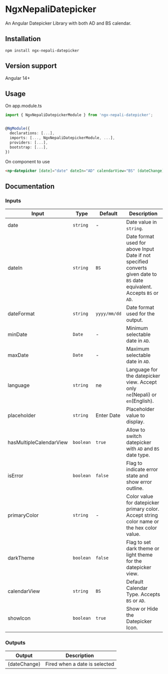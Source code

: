 # NgxNepaliDatepicker
An Angular Datepicker Library with both AD and BS calendar.

## Installation

```script
npm install ngx-nepali-datepicker
```
## Version support

Angular 14+

## Usage

On app.module.ts

```Typescript
import { NgxNepaliDatepickerModule } from 'ngx-nepali-datepicker';


@NgModule({
  declarations: [...],
  imports: [..., NgxNepaliDatepickerModule, ...],
  providers: [...],
  bootstrap: [...],
})
```

On component to use

```html
<np-datepicker [date]="date" dateIn="AD" calendarView="BS" (dateChange)="onDateChange($event)"> </np-datepicker>
```

## Documentation

### Inputs

| Input  | Type | Default | Description |
| ------------- | ------------- | ------------- | ------------- |
| date  | `string`| -| Date value in `string`.|
| dateIn  | `string`| `BS`| Date format used for above Input Date if not specified converts given date to `BS` date equivalent. Accepts `BS` or `AD`.|
| dateFormat  | `string`| `yyyy/mm/dd`| Date format used for the output.|
| minDate  | `Date`| -| Minimum selectable date in `AD`.|
| maxDate  | `Date`| -| Maximum selectable date in `AD`.|
| language  | `string`| ne| Language for the datepicker view. Accept only `ne`(Nepali) or `en`(English).|
| placeholder  | `string`| Enter Date| Placeholder value to display.|
| hasMultipleCalendarView  | `boolean`| `true`| Allow to switch datepicker with `AD` and `BS` date type.|
| isError  | `boolean`| `false`| Flag to indicate error state and show error outline.|
| primaryColor  | `string`| -| Color value for datepicker primary color. Accept string color name or the hex color value.|
| darkTheme  | `boolean`| `false`| Flag to set dark theme or light theme for the datepicker view.|
| calendarView  | `string`| `BS`| Default Calendar Type. Accepts `BS` or `AD`.|
| showIcon  | `boolean`| `true`| Show or Hide the Datepicker Icon.|



### Outputs

| Output  | Description |
| ------------- | ------------- |
| (dateChange)  | Fired when a date is selected|


